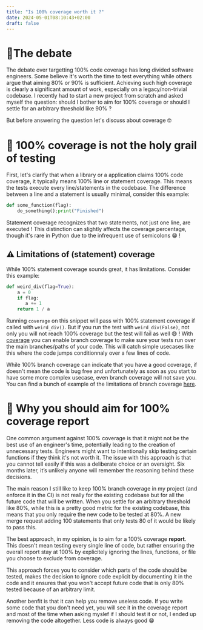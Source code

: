 ```yaml
---
title: "Is 100% coverage worth it ?"
date: 2024-05-01T08:10:43+02:00
draft: false
---
```


#  🧵The debate

The debate over targetting 100% code coverage has long divided software engineers.
Some believe it's worth the time to test everything while others argue that aiming
80% or 90% is sufficient. Achieving such high coverage is clearly a significant amount of work, especially
on a legacy/non-trivial codebase. I recently had to start a new project from scratch and asked myself the question:
should I bother to aim for 100% coverage or should I settle for an arbitrary threshold like 90% ?

But before answering the question let's discuss about coverage 🤓

# 📖 100% coverage is not the holy grail of testing

First, let's clarify that when a library or a application claims 100% code coverage, 
it typically means 100% line or statement coverage. This means the tests execute every line/statements in the codebase.
The difference between a line and a statement is usually minimal, consider this example:

```python
def some_function(flag):
    do_something();print("Finished")
```

Statement coverage recognizes that two statements, not just one line, are executed ! This distinction
can slightly affects the coverage percentage, though it's rare in Python due to the infrequent use of semicolons 😁 ! 

## ⚠️ Limitations of (statement) coverage

While 100% statement coverage sounds great, it has limitations. Consider this example:

```python
def weird_div(flag=True):
    a = 0
    if flag:
       a += 1
    return 1 / a
```

Running `coverage` on this snippet will pass with 100% statement coverage if called with `weird_div()`. But if you run the test with
`weird_div(False)`, not only you will not reach 100% coverage but the test will fail as well 😅 !
With [coverage](https://coverage.readthedocs.io/en/7.5.0/) you can enable branch coverage to make sure your tests run over the main branches/paths of your code.
This will catch simple usecases like this where the code jumps conditionnaly over a few lines of code.


While 100% branch coverage can indicate that you have a good coverage, if doesn't mean the code is bug free and 
unfortunately as soon as you start to have some more complex usecase, even branch coverage will not save you.
You can find a bunch of example of the limitations of branch coverage [here](https://nedbatchelder.com/blog/200710/flaws_in_coverage_measurement.html).

# 💯 Why you should aim for 100% coverage report

One common argument against 100% coverage is that it might not be the best use of an engineer's time,
potentially leading to the creation of unnecessary tests. Engineers might want to intentionally skip testing certain functions if they think it's not worth it.
The issue with this approach is that you cannot tell easily if this was a deliberate choice or an oversight.
Six months later, it’s unlikely anyone will remember the reasoning behind these decisions.

The main reason I still like to keep 100% branch coverage in my project (and enforce it in the CI) is not really for 
the existing codebase but for all the future code that will be written. When you settle for an arbitrary threshold 
like 80%, while this is a pretty good metric for the existing codebase, this means that you only require the new
code to be tested at 80%. A new merge request adding 100 statements that only tests 80 of it would be likely to pass this.

The best approach, in my opinion, is to aim for a 100% coverage **report**. This doesn't mean testing every single line of code, 
but rather ensuring the overall report stay at 100% by explicitely ignoring the lines, functions, or file you choose to exclude from coverage.

This approach forces you to consider which parts of the code should be tested, makes the decision to ignore code explicit by documenting it in the code
and it ensures that you won't accept future code that is only 80% tested because of an arbitrary limit.

Another benfit is that it can help you remove useless code. If you write some code that you don't need yet,
you will see it in the coverage report and most of the time when asking myslef if I should test it or not, I ended
up removing the code altogether. Less code is always good 😁



